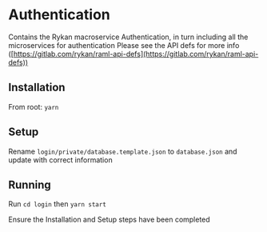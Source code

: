 # Authentication

Contains the Rykan macroservice Authentication, in turn including all the microservices for authentication
Please see the API defs for more info ([https://gitlab.com/rykan/raml-api-defs](https://gitlab.com/rykan/raml-api-defs))

## Installation

From root: `yarn`

## Setup

Rename `login/private/database.template.json` to `database.json` and update with correct information

## Running

Run `cd login` then `yarn start`

Ensure the Installation and Setup steps have been completed
